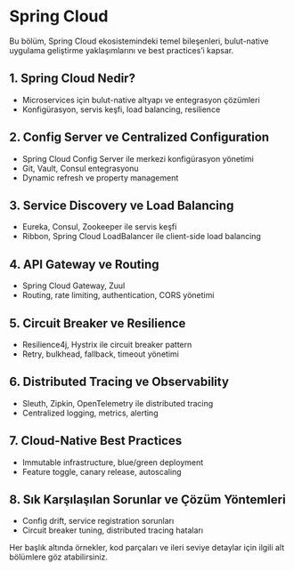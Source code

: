 # Spring Cloud

Bu bölüm, Spring Cloud ekosistemindeki temel bileşenleri, bulut-native uygulama geliştirme yaklaşımlarını ve best practices’i kapsar.

## 1. Spring Cloud Nedir?
- Microservices için bulut-native altyapı ve entegrasyon çözümleri
- Konfigürasyon, servis keşfi, load balancing, resilience

## 2. Config Server ve Centralized Configuration
- Spring Cloud Config Server ile merkezi konfigürasyon yönetimi
- Git, Vault, Consul entegrasyonu
- Dynamic refresh ve property management

## 3. Service Discovery ve Load Balancing
- Eureka, Consul, Zookeeper ile servis keşfi
- Ribbon, Spring Cloud LoadBalancer ile client-side load balancing

## 4. API Gateway ve Routing
- Spring Cloud Gateway, Zuul
- Routing, rate limiting, authentication, CORS yönetimi

## 5. Circuit Breaker ve Resilience
- Resilience4j, Hystrix ile circuit breaker pattern
- Retry, bulkhead, fallback, timeout yönetimi

## 6. Distributed Tracing ve Observability
- Sleuth, Zipkin, OpenTelemetry ile distributed tracing
- Centralized logging, metrics, alerting

## 7. Cloud-Native Best Practices
- Immutable infrastructure, blue/green deployment
- Feature toggle, canary release, autoscaling

## 8. Sık Karşılaşılan Sorunlar ve Çözüm Yöntemleri
- Config drift, service registration sorunları
- Circuit breaker tuning, distributed tracing hataları

Her başlık altında örnekler, kod parçaları ve ileri seviye detaylar için ilgili alt bölümlere göz atabilirsiniz.
